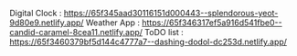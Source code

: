 Digital Clock : https://65f345aad30116151d000443--splendorous-yeot-9d80e9.netlify.app/
Weather App : https://65f346317ef5a916d541fbe0--candid-caramel-8cea11.netlify.app/
ToDO list : https://65f3460379bf5d144c4777a7--dashing-dodol-dc253d.netlify.app/
